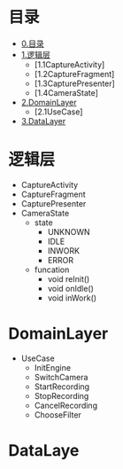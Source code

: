 # 目录
* [0.目录](#目录)
* [1.逻辑层](#逻辑层)
	* [1.1CaptureActivity]
	* [1.2CaptureFragment]
	* [1.3CapturePresenter]
	* [1.4CameraState]
* [2.DomainLayer](#DomainLayer)
	* [2.1UseCase]
* [3.DataLayer](#DataLaye)

# 逻辑层
* CaptureActivity
* CaptureFragment
* CapturePresenter
* CameraState
	* state
		- UNKNOWN
		- IDLE
		- INWORK
		- ERROR
	* funcation
		- void reInit()
		- void onIdle()
		- void inWork()
		

# DomainLayer
* UseCase
	* InitEngine
	* SwitchCamera
	* StartRecording
	* StopRecording
	* CancelRecording
	* ChooseFilter


# DataLaye
